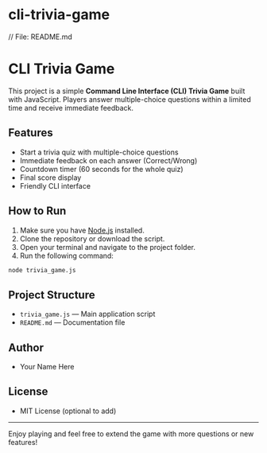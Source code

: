 # cli-trivia-game
// File: README.md

# CLI Trivia Game

This project is a simple **Command Line Interface (CLI) Trivia Game** built with JavaScript.
Players answer multiple-choice questions within a limited time and receive immediate feedback.

## Features
- Start a trivia quiz with multiple-choice questions
- Immediate feedback on each answer (Correct/Wrong)
- Countdown timer (60 seconds for the whole quiz)
- Final score display
- Friendly CLI interface

## How to Run

1. Make sure you have [Node.js](https://nodejs.org/) installed.
2. Clone the repository or download the script.
3. Open your terminal and navigate to the project folder.
4. Run the following command:

```bash
node trivia_game.js
```

## Project Structure
- `trivia_game.js` — Main application script
- `README.md` — Documentation file

## Author
- Your Name Here

## License
- MIT License (optional to add)

---

Enjoy playing and feel free to extend the game with more questions or new features!
